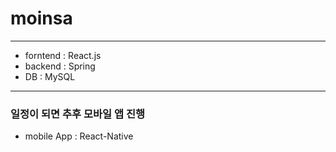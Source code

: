 # moinsa

---

- forntend : React.js<br/>
- backend : Spring<br/>
- DB : MySQL<br/>

---

### 일정이 되면 추후 모바일 앱 진행

- mobile App : React-Native

